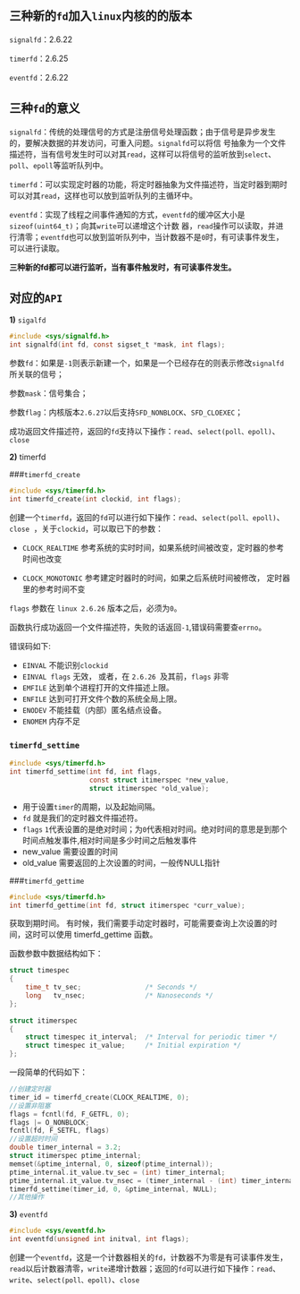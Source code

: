 

## 三种新的`fd`加入`linux`内核的的版本

`signalfd`：2.6.22

`timerfd`：2.6.25

`eventfd`：2.6.22



## 三种`fd`的意义

`signalfd`：传统的处理信号的方式是注册信号处理函数；由于信号是异步发生的，要解决数据的并发访问，可重入问题。`signalfd`可以将信 号抽象为一个文件描述符，当有信号发生时可以对其`read`，这样可以将信号的监听放到`select`、`poll`、`epoll`等监听队列中。

`timerfd`：可以实现定时器的功能，将定时器抽象为文件描述符，当定时器到期时可以对其`read`，这样也可以放到监听队列的主循环中。

`eventfd`：实现了线程之间事件通知的方式，`eventfd`的缓冲区大小是`sizeof(uint64_t)`；向其`write`可以递增这个计数 器，`read`操作可以读取，并进行清零；`eventfd`也可以放到监听队列中，当计数器不是`0`时，有可读事件发生，可以进行读取。



**三种新的fd都可以进行监听，当有事件触发时，有可读事件发生。**

## 对应的`API`

**1)** `sigalfd`

```c
#include <sys/signalfd.h>  
int signalfd(int fd, const sigset_t *mask, int flags);  
```

参数`fd`：如果是`-1`则表示新建一个，如果是一个已经存在的则表示修改`signalfd`所关联的信号；

参数`mask`：信号集合；

参数`flag`：内核版本`2.6.27`以后支持`SFD_NONBLOCK`、`SFD_CLOEXEC`；

成功返回文件描述符，返回的`fd`支持以下操作：`read`、`select(poll、epoll)`、`close`

**2)** timerfd

###`timerfd_create` 
```c
#include <sys/timerfd.h>
int timerfd_create(int clockid, int flags);  
```
创建一个`timerfd`，返回的`fd`可以进行如下操作：`read`、`select(poll、epoll)`、`close`  ，关于`clockid`，可以取已下的参数：

+ `CLOCK_REALTIME` 参考系统的实时时间，如果系统时间被改变，定时器的参考时间也改变

+ `CLOCK_MONOTONIC` 参考建定时器时的时间，如果之后系统时间被修改， 定时器里的参考时间不变


`flags` 参数在 `linux 2.6.26` 版本之后，必须为`0`。

函数执行成功返回一个文件描述符，失败的话返回`-1`,错误码需要查`errno`。

错误码如下:

- `EINVAL` 不能识别`clockid`
- `EINVAL flags` 无效， 或者，在 `2.6.26 `及其前，`flags` 非零
- `EMFILE` 达到单个进程打开的文件描述上限。
- `ENFILE` 达到可打开文件个数的系统全局上限。
- `ENODEV` 不能挂载（内部）匿名结点设备。
- `ENOMEM` 内存不足


### `timerfd_settime`  
```c
#include <sys/timerfd.h>
int timerfd_settime(int fd, int flags,  
                    const struct itimerspec *new_value,  
                    struct itimerspec *old_value);  
```
- 用于设置`timer`的周期，以及起始间隔。
- `fd` 就是我们的定时器文件描述符。
- `flags` `1`代表设置的是绝对时间；为`0`代表相对时间。绝对时间的意思是到那个时间点触发事件,相对时间是多少时间之后触发事件
- new_value 需要设置的时间
- old_value 需要返回的上次设置的时间，一般传NULL指针

###`timerfd_gettime`
```c
#include <sys/timerfd.h>
int timerfd_gettime(int fd, struct itimerspec *curr_value);  
```
获取到期时间。 有时候，我们需要手动定时器时，可能需要查询上次设置的时间，这时可以使用 timerfd_gettime 函数。

函数参数中数据结构如下：  

```c
struct timespec  
{  
    time_t tv_sec;                /* Seconds */  
    long   tv_nsec;               /* Nanoseconds */  
};  
  
struct itimerspec  
{  
    struct timespec it_interval;  /* Interval for periodic timer */  
    struct timespec it_value;     /* Initial expiration */  
};  
```
一段简单的代码如下：
```c
//创建定时器
timer_id = timerfd_create(CLOCK_REALTIME, 0);
//设置非阻塞
flags = fcntl(fd, F_GETFL, 0);
flags |= O_NONBLOCK;
fcntl(fd, F_SETFL, flags)
//设置超时时间
double timer_internal = 3.2;
struct itimerspec ptime_internal;
memset(&ptime_internal, 0, sizeof(ptime_internal));
ptime_internal.it_value.tv_sec = (int) timer_internal;
ptime_internal.it_value.tv_nsec = (timer_internal - (int) timer_internal) * 1000000;
timerfd_settime(timer_id, 0, &ptime_internal, NULL);
//其他操作
```

**3)** `eventfd`

```c
#include <sys/eventfd.h>
int eventfd(unsigned int initval, int flags);  
```

创建一个`eventfd`，这是一个计数器相关的`fd`，计数器不为零是有可读事件发生，`read`以后计数器清零，`write`递增计数器；返回的`fd`可以进行如下操作：`read`、`write`、`select(poll、epoll)`、`close`

